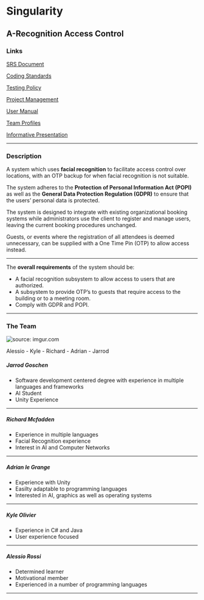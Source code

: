 # Singularity 
## A-Recognition Access Control
### Links 

[SRS Document](https://github.com/cos301-2019-se/A-Recognition/blob/master/Documentation/SRS_Document(23_August2019).pdf)

[Coding Standards](https://github.com/cos301-2019-se/A-Recognition/blob/master/Documentation/CodingStandardsAndGuidlines.pdf)

[Testing Policy](https://github.com/cos301-2019-se/A-Recognition/blob/master/Documentation/Testing_Policy.pdf)

[Project Management](https://app.zenhub.com/workspaces/a-recognition-5cc3f20307a4ab52d27abc9b/board?repos=182155877)

[User Manual](https://github.com/cos301-2019-se/A-Recognition/blob/master/Documentation/A-Recognition-UserManaul(Demo%204).pdf)

[Team Profiles](https://github.com/cos301-2019-se/A-Recognition/blob/Team_Members/README.md)

[Informative Presentation](https://docs.google.com/presentation/d/1R2Rll363XIQqKsFinfVS0raQ-YATh57x4ud7AUQ7fiQ/edit?usp=sharing)

---

### Description 
A system which uses **facial recognition** to facilitate access control over locations, with an OTP backup for when facial recognition is not suitable. 

The system adheres to the **Protection of Personal Information Act (POPI)** as well as the **General Data Protection Regulation (GDPR)** to ensure that the users’ personal data is protected. 

The system is designed to integrate with existing organizational booking systems while administrators use the client to register and manage users, leaving the current booking procedures unchanged.

Guests, or events where the registration of all attendees is deemed unnecessary, can be supplied with a One Time Pin (OTP) to allow access instead.

---

The **overall requirements** of the system should be:
- A facial recognition subsystem to allow access to users that are authorized.
- A subsystem to provide OTP’s to guests that require access to the building or to a meeting room.
- Comply with GDPR and POPI.

---

### The Team
<img src="https://i.imgur.com/y2iKVw1m.jpg" title="source: imgur.com" />

Alessio - Kyle - Richard - Adrian - Jarrod

##### Jarrod Goschen
- Software development centered degree with experience in multiple languages and frameworks
- AI Student
- Unity Experience

---

##### Richard Mcfadden
- Experience in multiple languages
- Facial Recognition experience
- Interest in AI and Computer Networks

---

##### Adrian le Grange
- Experience with Unity
- Easilty adaptable to programming languages
- Interested in AI, graphics as well as operating systems

---

##### Kyle Olivier
- Experience in C# and Java
- User experience focused

---

##### Alessio Rossi
- Determined learner
- Motivational member
- Experienced in a number of programming languages

---
